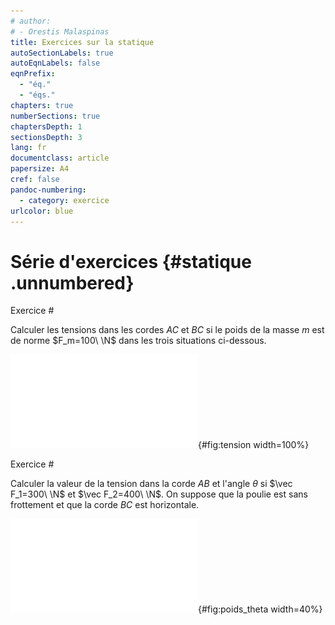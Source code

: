 ```yaml
---
# author:
# - Orestis Malaspinas
title: Exercices sur la statique
autoSectionLabels: true
autoEqnLabels: false
eqnPrefix: 
  - "éq."
  - "éqs."
chapters: true
numberSections: true
chaptersDepth: 1
sectionsDepth: 3
lang: fr
documentclass: article
papersize: A4
cref: false
pandoc-numbering:
  - category: exercice
urlcolor: blue
---
```


Série d'exercices {#statique .unnumbered}
=================

Exercice #

Calculer les tensions dans les cordes $AC$ et $BC$ si le poids de la masse $m$ est de norme $F_m=100\ \N$ dans les trois situations ci-dessous.

![Calculer les tensions dans les cordes $CA$ et $BC$.](../figs/tension_comb.pdf){#fig:tension width=100%}

<!-- Solution #

1. Au point $C$ à l'équilibre on a 
$$\begin{aligned}
&\vec F_{CA}+\vec F_{BC}+\vec F_m=0,\\
&F_{AC}\cdot (\cos(130^\circ),\sin(130^\circ))+F_{BC}\cdot (\cos(50^\circ),\sin(50^\circ))+(0,-100)=0.
\end{aligned}
$$
Il nous reste à résoudre deux équations à deux inconnues
$$\begin{aligned}
&F_{CA}\cos(130^\circ)+F_{BC}\cos(50^\circ)=0,\\
&F_{CA}\sin(130^\circ)+F_{BC}\sin(50^\circ)-100=0.
\end{aligned}
$$
On trouve donc
$$
\begin{aligned}
F_{CA}&=65.270\ \N,\\
F_{BC}&=65.270\ \N.
\end{aligned}
$$

2. Au point $C$ à l'équilibre on a 
$$\begin{aligned}
&\vec F_{CA}+\vec F_{BC}+\vec F_m=0,\\
&F_{AC}\cdot (\cos(150^\circ),\sin(150^\circ))+F_{BC}\cdot (\cos(60^\circ),\sin(60^\circ))+(0,-100)=0.
\end{aligned}
$$
Il nous reste à résoudre deux équations à deux inconnues
$$\begin{aligned}
&F_{CA}\cos(150^\circ)+F_{BC}\cos(60^\circ)=0,\\
&F_{CA}\sin(150^\circ)+F_{BC}\sin(60^\circ)-100=0.
\end{aligned}
$$
On trouve donc
$$
\begin{aligned}
F_{CA}&=50\ \N,\\
F_{BC}&=86.6\ \N.
\end{aligned}
$$

3. Au point $C$ à l'équilibre on a 
$$\begin{aligned}
&\vec F_{CA}+\vec F_{BC}+\vec F_m=0,\\
&F_{AC}\cdot (\cos(180^\circ),\sin(180^\circ))+F_{BC}\cdot (\cos(45^\circ),\sin(45^\circ))+(0,-100)=0.
\end{aligned}
$$
Il nous reste à résoudre deux équations à deux inconnues
$$\begin{aligned}
&-F_{CA}+F_{BC}\cos(45^\circ)=0,\\
&F_{BC}\sin(45^\circ)-100=0.
\end{aligned}
$$
On trouve donc
$$
\begin{aligned}
F_{CA}&=100\ \N,\\
F_{BC}&=141.4\ \N.
\end{aligned}
$$ -->

Exercice #

Calculer la valeur de la tension dans la corde $AB$ et l'angle $\theta$ si $\vec F_1=300\ \N$ et $\vec F_2=400\ \N$. On suppose que la poulie est sans frottement et que la corde $BC$ est horizontale.

![Calculer la valeur de la tension dans la corde $AB$ et l'angle $\theta$.](../figs/poids_theta.pdf){#fig:poids_theta width=40%}

<!-- Solution #

Nous pouvons ramener toutes les forces sur le point $B$. Nous avons donc
$$\vec F_{BA}+\vec F_1 + \vec F_{BC}=0,$$
où $\vec F_{BC}=F_1\cdot (1,0)$.

On peut donc écrire le système d'équations suivant
$$
\begin{aligned}
F_{BA}\cdot \cos(\pi/2+\theta)+F_2=0,\\
F_{BA}\cdot \sin(\pi/2+\theta)-F_1=0.
\end{aligned}
$$
En utilisant la relation $\sin(\pi/2+\theta)=\cos(\theta)$ et $\cos(\pi/2+\theta)=-\sin(\theta)$, on peut réécrire ce système
$$
\begin{aligned}
F_{BA}\cdot \sin(\theta)=F_2,\\
F_{BA}\cdot \cos(\theta)=F_1.
\end{aligned}
$$
En divisant la première équation par la seconde, on a
$$\tan \theta = \frac{F_2}{F_1}.$$
Et donc $$\theta=\arctan(F_2/F_1)=53.1^\circ,$$
et $$F_{AB}=\frac{F_2}{\sin(\theta)}=500\ \N.$$ -->

